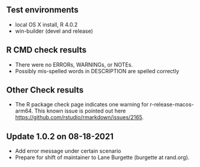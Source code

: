 ## Test environments
* local OS X install, R 4.0.2
* win-builder (devel and release)

## R CMD check results
* There were no ERRORs, WARNINGs, or NOTEs.
* Possibly mis-spelled words in DESCRIPTION are spelled correctly

## Other Check results
* The R package check page indicates one warning for r-release-macos-arm64. This known issue is pointed out here https://github.com/rstudio/rmarkdown/issues/2165.

## Update 1.0.2 on 08-18-2021
* Add error message under certain scenario
* Prepare for shift of maintainer to Lane Burgette (burgette at rand.org).
